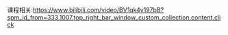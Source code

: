 课程相关:https://www.bilibili.com/video/BV1qk4y197bB?spm_id_from=333.1007.top_right_bar_window_custom_collection.content.click
